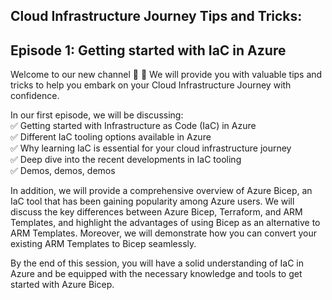 ## Cloud Infrastructure Journey Tips and Tricks: 
## Episode 1: Getting started with IaC in Azure

Welcome to our new channel 🎉 🎊
We will provide you with valuable tips and tricks to help you embark on your Cloud Infrastructure Journey with confidence.

In our first episode, we will be discussing:<br/>
✅ Getting started with Infrastructure as Code (IaC) in Azure <br/>
✅ Different IaC tooling options available in Azure <br/>
✅ Why learning IaC is essential for your cloud infrastructure journey <br/>
✅ Deep dive into the recent developments in IaC tooling <br/>
✅ Demos, demos, demos <br/>

In addition, we will provide a comprehensive overview of Azure Bicep, an IaC tool that has been gaining popularity among Azure users. We will discuss the key differences between Azure Bicep, Terraform, and ARM Templates, and highlight the advantages of using Bicep as an alternative to ARM Templates.
Moreover, we will demonstrate how you can convert your existing ARM Templates to Bicep seamlessly. <br/>

By the end of this session, you will have a solid understanding of IaC in Azure and be equipped with the necessary knowledge and tools to get started with Azure Bicep.

